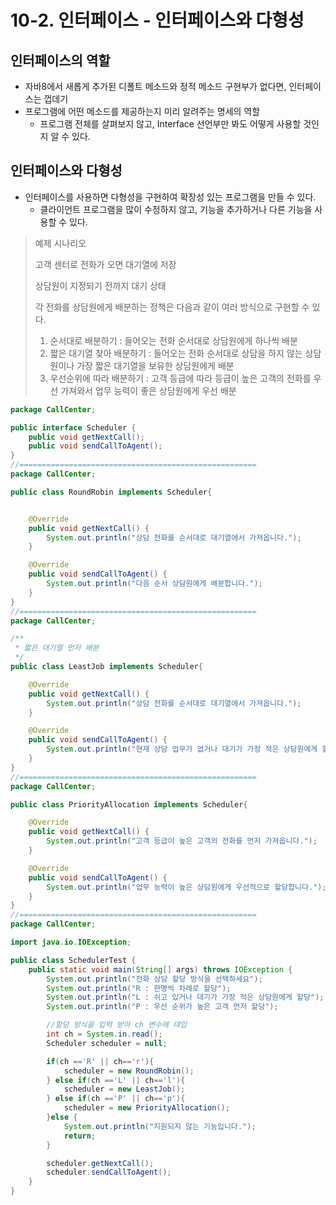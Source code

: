 # 10-2. 인터페이스 - 인터페이스와 다형성

## 인터페이스의 역할

- 자바8에서 새롭게 추가된 디폴트 메소드와 정적 메소드 구현부가 없다면, 인터페이스는 껍데기
- 프로그램에 어떤 메소드를 제공하는지 미리 알려주는 명세의 역할
  - 프로그램 전체를 살펴보지 않고, Interface 선언부만 봐도 어떻게 사용할 것인지 알 수 있다.

## 인터페이스와 다형성

- 인터페이스를 사용하면 다형성을 구현하여 확장성 있는 프로그램을 만들 수 있다.
  - 클라이언트 프로그램을 많이 수정하지 않고, 기능을 추가하거나 다른 기능을 사용할 수 있다.

> 예제 시나리오
>
> 고객 센터로 전화가 오면 대기열에 저장
>
> 상담원이 지정되기 전까지 대기 상태
>
> 각 전화를 상담원에게 배분하는 정책은 다음과 같이 여러 방식으로 구현할 수 있다.
>
> 1. 순서대로 배분하기 : 들어오는 전화 순서대로 상담원에게 하나씩 배분
> 2. 짧은 대기열 찾아 배분하기 : 들어오는 전화 순서대로 상담을 하지 않는 상담원이나 가장 짧은 대기열을 보유한 상담원에게 배분
> 3. 우선순위에 따라 배분하기 : 고객 등급에 따라 등급이 높은 고객의 전화를 우선 가져와서 업무 능력이 좋은 상담원에게 우선 배분

```java
package CallCenter;

public interface Scheduler {
    public void getNextCall();
    public void sendCallToAgent();
}
//=====================================================
package CallCenter;

public class RoundRobin implements Scheduler{


    @Override
    public void getNextCall() {
        System.out.println("상담 전화를 순서대로 대기열에서 가져옵니다.");
    }

    @Override
    public void sendCallToAgent() {
        System.out.println("다음 순서 상담원에게 배분합니다.");
    }
}
//=====================================================
package CallCenter;

/**
 * 짧은 대기열 먼저 배분
 */
public class LeastJob implements Scheduler{

    @Override
    public void getNextCall() {
        System.out.println("상담 전화를 순서대로 대기열에서 가져옵니다.");
    }

    @Override
    public void sendCallToAgent() {
        System.out.println("현재 상담 업무가 없거나 대기가 가장 적은 상담원에게 할당합니다.");
    }
}
//=====================================================
package CallCenter;

public class PriorityAllocation implements Scheduler{

    @Override
    public void getNextCall() {
        System.out.println("고객 등급이 높은 고객의 전화를 먼저 가져옵니다.");
    }

    @Override
    public void sendCallToAgent() {
        System.out.println("업무 능력이 높은 상담원에게 우선적으로 할당합니다.");
    }
}
//=====================================================
package CallCenter;

import java.io.IOException;

public class SchedulerTest {
    public static void main(String[] args) throws IOException {
        System.out.println("전화 상담 할당 방식을 선택하세요");
        System.out.println("R : 한명씩 차례로 할당");
        System.out.println("L : 쉬고 있거나 대기가 가장 적은 상담원에게 할당");
        System.out.println("P : 우선 순위가 높은 고객 먼저 할당");

        //할당 방식을 입력 받아 ch 변수에 대입
        int ch = System.in.read();
        Scheduler scheduler = null;

        if(ch =='R' || ch=='r'){
            scheduler = new RoundRobin();
        } else if(ch =='L' || ch=='l'){
            scheduler = new LeastJob();
        } else if(ch =='P' || ch=='p'){
            scheduler = new PriorityAllocation();
        }else {
            System.out.println("지원되지 않는 기능입니다.");
            return;
        }

        scheduler.getNextCall();
        scheduler.sendCallToAgent();
    }
}
```

